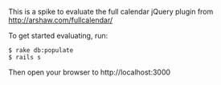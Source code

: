 This is a spike to evaluate the full calendar jQuery plugin from http://arshaw.com/fullcalendar/

To get started evaluating, run:

    $ rake db:populate
    $ rails s


Then open your browser to http://localhost:3000
